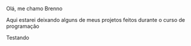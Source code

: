 Olá, me chamo Brenno

Aqui estarei deixando alguns de meus projetos feitos durante o curso de programação 


Testando